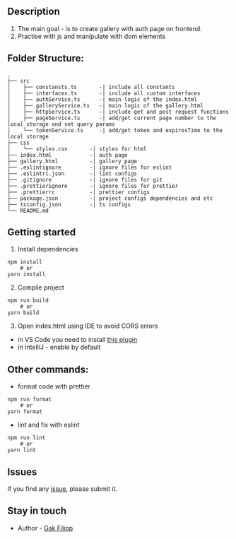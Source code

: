 ## Description

1. The main goal - is to create gallery with auth page on frontend.
2. Practise with js and manipulate with dom elements

## Folder Structure:


```
.
├── src
│    ├── constansts.ts       -| include all constants
│    ├── interfaces.ts       -| include all custom interfaces
│    ├── authService.ts      -| main logic of the index.html
│    ├── galleryService.ts   -| main logic of the gallery.html
│    ├── httpService.ts      -| include get and post request functions
│    ├── pageService.ts      -| add/get current page number to the local storage and set query params
│    └── tokenService.ts     -| add/get token and expiresTime to the local storage
├── css
│    └── styles.css       -| styles for html
├── index.html            -| auth page
├── gallery.html          -| gallery page
├── .eslintignore         -| ignore files for eslint
├── .eslintrc.json        -| lint configs
├── .gitignore            -| ignore files for git
├── .prettierignore       -| ignore files for prettier
├── .prettierrc           -| prettier configs
├── package.json          -| project configs dependencies and etc
├── tsconfig.json         -| ts configs
└── README.md
```

## Getting started

1. Install dependencies
```
npm install 
    # or
yarn install
```
2. Compile project
```
npm run build
    # or
yarn build
```
3. Open index.html using IDE to avoid CORS errors
* in VS Code you need to install [this plugin](https://marketplace.visualstudio.com/items?itemName=ritwickdey.LiveServer)
* in IntelliJ - enable by default

## Other commands:

* format code with prettier
```
npm run format
    # or
yarn format
```
* lint and fix with eslint
```
npm run lint
    # or
yarn lint
```

## Issues

If you find any [issue](https://github.com/stansful/module1_part2/issues), please submit it.

## Stay in touch

* Author - [Gak Filipp](https://t.me/stansful)